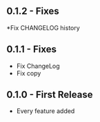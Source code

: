 ## 0.1.2 - Fixes
*Fix CHANGELOG history

## 0.1.1 - Fixes
* Fix ChangeLog
* Fix copy

## 0.1.0 - First Release
* Every feature added
